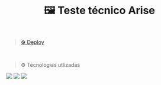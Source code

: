 <br/>

<h1 align="center"> 🖼 Teste técnico Arise</h1>
<br/>

> <a href="https://teste-tecnico-arise.vercel.app/">⚙ Deploy</a>


<br/>

> ⚙ Tecnologias utlizadas
<img src="https://img.shields.io/badge/React-20232A?style=for-the-badge&logo=react&logoColor=61DAFB"/>
<img src="https://img.shields.io/badge/styled--components-DB7093?style=for-the-badge&logo=styledcomponents&logoColor=white"/>
<img src="https://i.imgur.com/tbWvxRj.png"/>
<br/>

